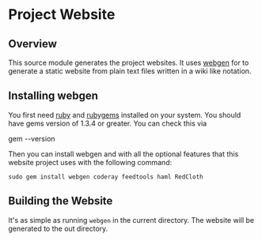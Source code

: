 # Project Website

## Overview

This source module generates the project websites. It uses
[webgen][] for to generate a static website from
plain text files written in a wiki like notation.

[webgen]:http://webgen.rubyforge.org/

## Installing webgen

You first need [ruby][] and [rubygems][] installed on your system. You
should have gems version of 1.3.4 or greater. You can check this via

gem --version

Then you can install webgen and with all the optional features that this
website project uses with the following command:

    sudo gem install webgen coderay feedtools haml RedCloth

[ruby]:http://www.ruby-lang.org/en/downloads/
[rubygems]:http://rubygems.org/pages/download

## Building the Website

It's as simple as running `webgen` in the current directory. The website
will be generated to the out directory.





